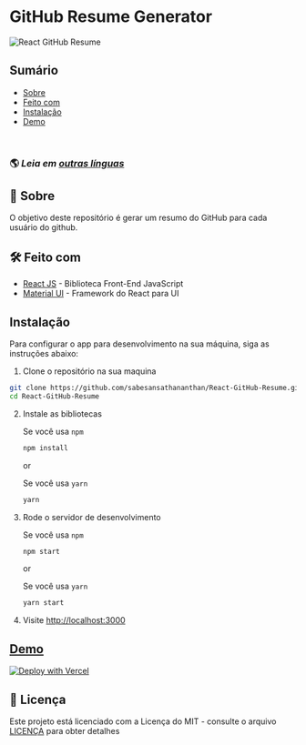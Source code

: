 # GitHub Resume Generator

![React GitHub Resume](../src/assets/readme/screenshot.png)

## Sumário

- [Sobre](#about)
- [Feito com](#️built-with)
- [Instalação](#installation)
- [Demo](#live-demo)

<br>

### 🌎 _Leia em [outras línguas](./Translations.md)_

<h2 id='about'>🤔 Sobre</h2>

O objetivo deste repositório é gerar um resumo do GitHub para cada usuário do github.

<h2 id='built-with'>🛠️ Feito com</h2>

- [React JS](https://reactjs.org/) - Biblioteca Front-End JavaScript
- [Material UI](https://material-ui.com/) - Framework do React para UI

<h2 id='installation'>Instalação</h2>

Para configurar o app para desenvolvimento na sua máquina, siga as instruções abaixo:

1. Clone o repositório na sua maquina

```bash
git clone https://github.com/sabesansathananthan/React-GitHub-Resume.git
cd React-GitHub-Resume
```

2. Instale as bibliotecas

   Se você usa `npm`

   ```bash
   npm install
   ```

   or

   Se você usa `yarn`

   ```bash
   yarn
   ```

3. Rode o servidor de desenvolvimento

   Se você usa `npm`

   ```bash
   npm start
   ```

   or

   Se você usa `yarn`

   ```bash
   yarn start
   ```

4. Visite <http://localhost:3000>

<h2 id='live-demo'><a href="https://react-github-resume.vercel.app/">Demo</a></h2>

[![Deploy with Vercel](https://vercel.com/button)](https://vercel.com/new/git/external?repository-url=https://github.com/sabesansathananthan/React-GitHub-Resume)

## 📄 Licença

Este projeto está licenciado com a Licença do MIT - consulte o arquivo [LICENÇA](../LICENSE) para obter detalhes
